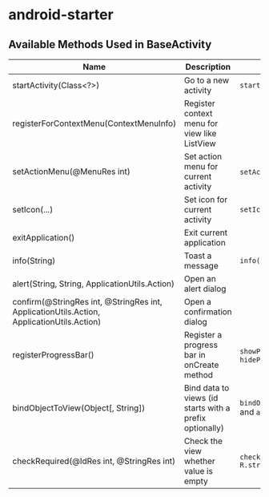 # android-starter

## Available Methods Used in BaseActivity

| Name        | Description | Example or Advance |
| ------------- | ------------- | ----- |
| startActivity(Class<?>) | Go to a new activity | `startActivity(MainActivity.class)` |
| registerForContextMenu(ContextMenuInfo) | Register context menu for view like ListView |  |
| setActionMenu(@MenuRes int) | Set action menu for current activity | `setActionMenu(R.menu.main`) |
| setIcon(...) | Set icon for current activity | `setIcon(R.drawable.icon)` |
| exitApplication() | Exit current application | |
| info(String) | Toast a message | `info(R.string.message)` |
| alert(String, String, ApplicationUtils.Action) | Open an alert dialog |  |
| confirm(@StringRes int, @StringRes int, ApplicationUtils.Action, ApplicationUtils.Action) | Open a confirmation dialog | |
| registerProgressBar() | Register a progress bar in onCreate method | `showProgressBar()` or `hideProgressBar()` |
| bindObjectToView(Object[, String]) | Bind data to views (id starts with a prefix optionally) |  `bindObjectToView(user, "user_")` and `android:id="@+id/user_name"` |
| checkRequired(@IdRes int, @StringRes int) | Check the view whether value is empty | `checkRequired(R.id.edit_text, R.string.required)` |